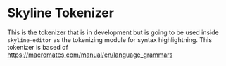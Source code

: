# Skyline Tokenizer

This is the tokenizer that is in development but is going to be used inside `skyline-editor` as the tokenizing module for syntax highlightning.
This tokenizer is based of https://macromates.com/manual/en/language_grammars